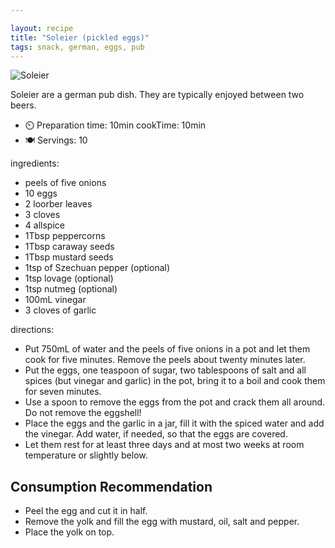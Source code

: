 ```yaml
---

layout: recipe
title: "Soleier (pickled eggs)"
tags: snack, german, eggs, pub
---
```


![Soleier](/recipes/pix/soleier.webp)

Soleier are a german pub dish. They are typically enjoyed between two beers.

- ⏲️ Preparation time: 10min
cookTime: 10min
- 🍽️ Servings: 10

ingredients:
- peels of five onions
- 10 eggs
- 2 loorber leaves
- 3 cloves
- 4 allspice
- 1Tbsp peppercorns
- 1Tbsp caraway seeds
- 1Tbsp mustard seeds
- 1tsp of Szechuan pepper (optional)
- 1tsp lovage (optional)
- 1tsp nutmeg (optional)
- 100mL vinegar
- 3 cloves of garlic

directions:
- Put 750mL of water and the peels of five onions in a pot and let them cook for five minutes. Remove the peels about twenty minutes later.
- Put the eggs, one teaspoon of sugar, two tablespoons of salt and all spices (but vinegar and garlic) in the pot, bring it to a boil and cook them for seven minutes.
- Use a spoon to remove the eggs from the pot and crack them all around. Do not remove the eggshell!
- Place the eggs and the garlic in a jar, fill it with the spiced water and add the vinegar. Add water, if needed, so that the eggs are covered.
- Let them rest for at least three days and at most two weeks at room temperature or slightly below.

## Consumption Recommendation

- Peel the egg and cut it in half.
- Remove the yolk and fill the egg with mustard, oil, salt and pepper.
- Place the yolk on top.

